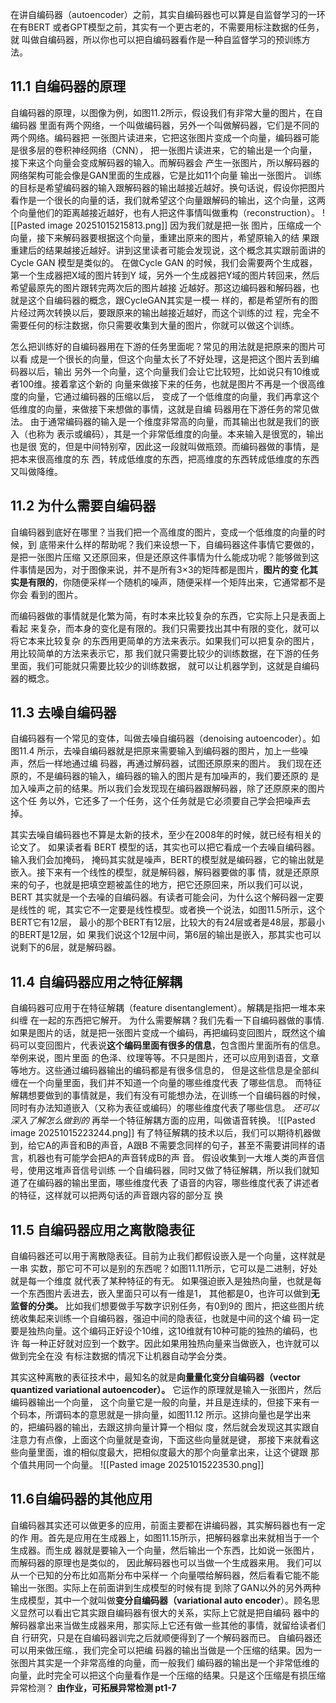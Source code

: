 在讲自编码器（autoencoder）之前，其实自编码器也可以算是自监督学习的一环
在有BERT 或者GPT模型之前，其实有一个更古老的，不需要用标注数据的任务，就 叫做自编码器，所以你也可以把自编码器看作是一种自监督学习的预训练方法。
## 11.1 自编码器的原理
自编码器的原理，以图像为例，如图11.2所示，假设我们有非常大量的图片，在自编码器 里面有两个网络，一个叫做编码器，另外一个叫做解码器，它们是不同的两个网络。编码器把 一张图片读进来，它把这张图片变成一个向量，编码器可能是很多层的卷积神经网络（CNN）， 把一张图片读进来，它的输出是一个向量，接下来这个向量会变成解码器的输入。而解码器会 产生一张图片，所以解码器的网络架构可能会像是GAN里面的生成器，它是比如11个向量 输出一张图片。
训练的目标是希望编码器的输入跟解码器的输出越接近越好。换句话说，假设你把图片 看作是一个很长的向量的话，我们就希望这个向量跟解码的输出，这个向量，这两个向量他们的距离越接近越好，也有人把这件事情叫做重构（reconstruction）。
![[Pasted image 20251015215813.png]]
因为我们就是把一张 图片，压缩成一个向量，接下来解码器要根据这个向量，重建出原来的图片，希望原输入的结 果跟重建后的结果越接近越好。讲到这里读者可能会发现说，这个概念其实跟前面讲的Cycle GAN 模型是类似的。
在做Cycle GAN 的时候，我们会需要两个生成器，第一个生成器把X域的图片转到Y 域，另外一个生成器把Y域的图片转回来，然后希望最原先的图片跟转完两次后的图片越接 近越好。那这边编码器和解码器，也就是这个自编码器的概念，跟CycleGAN其实是一模一 样的，都是希望所有的图片经过两次转换以后，要跟原来的输出越接近越好，而这个训练的过 程，完全不需要任何的标注数据，你只需要收集到大量的图片，你就可以做这个训练。

怎么把训练好的自编码器用在下游的任务里面呢？常见的用法就是把原来的图片可以看 成是一个很长的向量，但这个向量太长了不好处理，这是把这个图片丢到编码器以后，输出 另外一个向量，这个向量我们会让它比较短，比如说只有10维或者100维。接着拿这个新的 向量来做接下来的任务，也就是图片不再是一个很高维度的向量，它通过编码器的压缩以后， 变成了一个低维度的向量，我们再拿这个低维度的向量，来做接下来想做的事情，这就是自编 码器用在下游任务的常见做法。
由于通常编码器的输入是一个维度非常高的向量，而其输出也就是我们的嵌入（也称为 表示或编码），其是一个非常低维度的向量。本来输入是很宽的，输出也是很 宽的，但是中间特别窄，因此这一段就叫做瓶颈。而编码器做的事情，是把本来很高维度的东 西，转成低维度的东西，把高维度的东西转成低维度的东西又叫做降维。
## 11.2 为什么需要自编码器
自编码器到底好在哪里？当我们把一个高维度的图片，变成一个低维度的向量的时候，到 底带来什么样的帮助呢？我们来设想一下，自编码器这件事情它要做的，是把一张图片压缩 又还原回来，但是还原这件事情为什么能成功呢？能够做到这件事情是因为，对于图像来说，并不是所有3×3的矩阵都是图片，**图片的变 化其实是有限的**，你随便采样一个随机的噪声，随便采样一个矩阵出来，它通常都不是你会 看到的图片。

而编码器做的事情就是化繁为简，有时本来比较复杂的东西，它实际上只是表面上看起 来复杂，而本身的变化是有限的。我们只需要找出其中有限的变化，就可以将它本来比较复杂 的东西用更简单的方法来表示。如果我们可以把复杂的图片，用比较简单的方法来表示它，那 我们就只需要比较少的训练数据，在下游的任务里面，我们可能就只需要比较少的训练数据， 就可以让机器学到，这就是自编码器的概念。

## 11.3 去噪自编码器
自编码器有一个常见的变体，叫做去噪自编码器（denoising autoencoder）。如图11.4 所示，去噪自编码器就是把原来需要输入到编码器的图片，加上一些噪声，然后一样地通过编 码器，再通过解码器，试图还原原来的图片。
我们现在还原的，不是编码器的输入，编码器的输入的图片是有加噪声的，我们要还原的 是加入噪声之前的结果。所以我们会发现现在编码器跟解码器，除了还原原来的图片这个任 务以外，它还多了一个任务，这个任务就是它必须要自己学会把噪声去掉。

其实去噪自编码器也不算是太新的技术，至少在2008年的时候，就已经有相关的论文了。 如果读者看 BERT 模型的话，其实也可以把它看成一个去噪自编码器。输入我们会加掩码， 掩码其实就是噪声，BERT的模型就是编码器，它的输出就是嵌入。接下来有一个线性的模型，就是解码器，解码器要做的事 情，就是还原原来的句子，也就是把填空题被盖住的地方，把它还原回来，所以我们可以说， BERT 其实就是一个去噪的自编码器。有读者可能会问，为什么这个解码器一定要是线性的 呢，其实它不一定要是线性模型。或者换一个说法，如图11.5所示，这个BERT它有12层， 最小的那个BERT有12层，比较大的有24层或者是48层，那最小的BERT是12层，如 果我们说这个12层中间，第6层的输出是嵌入，那其实也可以说剩下的6层，就是解码器。

## 11.4 自编码器应用之特征解耦
自编码器可应用于在特征解耦（feature disentanglement）。解耦是指把一堆本来纠缠 在一起的东西把它解开。
为什么需要解耦？我们先看一下自编码器做的事情.如果是图片的话，就是把一张图片变成一个编码，再把编码变回图片，既然这个编码可以变回图片，代表说**这个编码里面有很多的信息**，包含图片里面所有的信息。举例来说，图片里面 的色泽、纹理等等。不只是图片，还可以应用到语音，文章等地方。这些通过编码器输出的编码都是有很多信息的， 但是这些信息是全部纠缠在一个向量里面，我们并不知道一个向量的哪些维度代表 了哪些信息。
而特征解耦想要做到的事情就是，我们有没有可能想办法，在训练一个自编码器的时候， 同时有办法知道嵌入（又称为表征或编码）的哪些维度代表了哪些信息。
*还可以深入了解怎么做到的*
再举一个特征解耦方面的应用，叫做语音转换。
![[Pasted image 20251015223244.png]]
有了特征解耦的技术以后，我们可以期待机器做到，给它A的声音和B的声音，A跟B 不需要念同样的句子，甚至不需要讲同样的语言，机器也有可能学会把A的声音转成B的声 音。
假设收集到一大堆人类的声音信号，使用这堆声音信号训练 一个自编码器，同时又做了特征解耦，所以我们就知道了在编码器的输出里面，哪些维度代表 了语音的内容，哪些维度代表了讲述者的特征，这样就可以把两句话的声音跟内容的部分互 换

## 11.5 自编码器应用之离散隐表征
自编码器还可以用于离散隐表征。目前为止我们都假设嵌入是一个向量，这样就是一串 实数，那它可不可以是别的东西呢？如图11.11所示，它可以是二进制，好处就是每一个维度 就代表了某种特征的有无。
如果强迫嵌入是独热向量，也就是每一个东西图片丢进去，嵌入里面只可以有一维是1， 其他都是0，也许可以做到**无监督的分类。**  比如我们想要做手写数字识别任务，有0到9的 图片，把这些图片统统收集起来训练一个自编码器，强迫中间的隐表征，也就是中间的这个编 码一定要是独热向量。这个编码正好设个10维，这10维就有10种可能的独热的编码，也许 每一种正好就对应到一个数字。因此如果用独热向量来当做嵌入，也许就可以做到完全在没 有标注数据的情况下让机器自动学会分类。

其实这种离散的表征技术中，最知名的就是**向量量化变分自编码器（vector quantized variational autoencoder）。** 它运作的原理就是输入一张图片，然后编码器输出一个向量， 这个向量它是一般的向量，并且是连续的，但接下来有一个码本，所谓码本的意思就是一排向量，如图11.12 所示。这排向量也是学出来的，把编码器的输出，去跟这排向量计算一个相似 度，然后就会发现这其实跟自注意力有点像，上面这个向量就是查询，下面这些向量就是键， 那接下来就看这些向量里面，谁的相似度最大，把相似度最大的那个向量拿出来，让这个键跟 那个值共用同一个向量。
![[Pasted image 20251015223530.png]]

## 11.6自编码器的其他应用
自编码器其实还可以做更多的应用，前面主要都在讲编码器，其实解码器也有一定的作 用。首先是应用在生成器上，如图11.15所示，把解码器拿出来就相当于一个生成器。而生成 器就是要输入一个向量，然后输出一个东西，比如说一张图片，而解码器的原理也是类似的， 因此解码器也可以当做一个生成器来用。
我们可以从一个已知的分布比如高斯分布中采样一 个向量喂给解码器，然后看看它能不能输出一张图。实际上在前面讲到生成模型的时候有提 到除了GAN以外的另外两种生成模型，其中一个就叫做**变分自编码器（variational auto encoder**）。顾名思义显然可以看出它其实跟自编码器有很大的关系，实际上它就是把自编码 器中的解码器拿出来当做生成器来用，那实际上它还有做一些其他的事情，就留给读者们自 行研究，只是在自编码器训完之后就顺便得到了一个解码器而已。
自编码器还可以用来做压缩.，我们完全可以把编 码器的输出当做是一个压缩的结果。因为一张图片其实是一个非常高维的向量，而一般我们 编码器的输出是一个非常低维的向量，此时完全可以把这个向量看作是一个压缩的结果。只是这个压缩是有损压缩
异常检测？
**由作业，可拓展异常检测 pt1-7**

